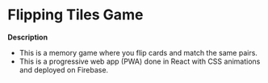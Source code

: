 # Flipping Tiles Game

**Description**
* This is a memory game where you flip cards and match the same pairs.
* This is a progressive web app (PWA) done in React with CSS animations and deployed on Firebase.
